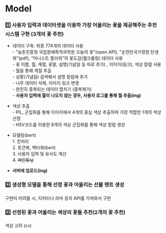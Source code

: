 # Model

### 1️⃣ 사용자 입력과 데이터셋을 이용하 가장 어울리는 꽃을 제공해주는 추천 시스템 구현 (3개의 꽃 추천)
- 데이터 구축: 최종 774개의 데이터 사용 </br>
</tab> - "농촌진흥청 국립원예특작과학원 오늘의 꽃"(open API), "순천만국가정원 탄생화"(pdf), “어니스트 플라워”의 꽃도감(웹크롤링) 데이터 사용 </br>
</tab> - 꽃 이름, 월, 계절, 꽃말, 설명(기념일 등 따로 추가) , 이미지(링크), 색상 칼럼 사용 </br>
</tab> - 월을 통해 계절 추출 </br>
</tab> - 상황(기념일) 검색해서 설명 칼럼에 추가 </br>
</tab> - 나무 데이터 삭제, 이미지 링크 변경 </br>
</tab> - 완전히 중복되는 데이터 합치기 (중복제거) </br>
</tab> - **사용자 입력에 월이 나오지 않는 경우, 사용자 로그를 통해 월 추출(ing)** </br>

- 색상 추출 </br>
</tab> - PIL, 군집화를 통해 이미지에서 4개의 중심 색상 추출하여 가장 적합한 1개의 색상 선정 </br>
</tab> - HSV코드를 이용한 8개의 색상 군집화를 통해 색상 칼럼 생성

- 모델링(bert) </br>
</tab> 1. 전처리 </br>
</tab> 2. 토큰화, 벡터화(bert) </br>
</tab> 3. 사용자 입력 및 유사도 계산 </br>
</tab> 4. ~~파인튜닝~~
- **서버에 업로드(ing)**

### 2️⃣ 생성형 모델을 통해 선정 꽃과 어울리는 선물 멘트 생성
구현이 어려울 시, 지피티나 라마 등의 API를 가져와서 구현


### 3️⃣ 선정된 꽃과 어울리는 색상의 꽃들 추천(2개의 꽃 추천) 
<U> </U>
색상 고려 (cv)
